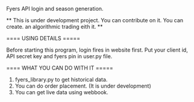 Fyers API login and season generation.

** This is under development project. You can contribute on it. You can create. an algorithmic trading eith it. **

====  USING DETAILS =====

Before starting this program, login fires in website first.
Put your client id, API secret key and fyers pin in user.py file.


====  WHAT YOU CAN DO WITH IT =====
1. fyers_library.py to get historical data.
2. You can do order placement. (It is under development)
3. You can get live data using webbook.
